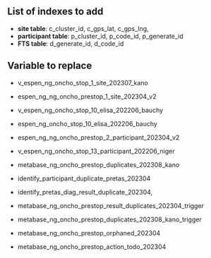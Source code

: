 ## List of indexes to add

- **site table**: c_cluster_id, c_gps_lat, c_gps_lng,
- **participant table**: p_cluster_id, p_code_id, p_generate_id
- **FTS table**: d_generate_id, d_code_id

## Variable to replace

- v_espen_ng_oncho_stop_1_site_202307_kano
- espen_ng_ng_oncho_prestop_1_site_202304_v2
- v_espen_ng_oncho_stop_10_elisa_202206_bauchy
- espen_ng_oncho_stop_10_elisa_202206_bauchy
- espen_ng_ng_oncho_prestop_2_participant_202304_v2
- v_espen_ng_oncho_stop_13_participant_202206_niger

- metabase_ng_oncho_prestop_duplicates_202308_kano
- identify_participant_duplicate_pretas_202304
- identify_pretas_diag_result_duplicate_202304,
- metabase_ng_oncho_prestop_result_duplicates_202304_trigger
- metabase_ng_oncho_prestop_duplicates_202308_kano_trigger
- metabase_ng_oncho_prestop_orphaned_202304
- metabase_ng_oncho_prestop_action_todo_202304
